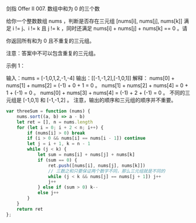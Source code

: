 剑指 Offer II 007. 数组中和为 0 的三个数

给你一个整数数组 nums ，判断是否存在三元组 [nums[i], nums[j], nums[k]] 满足 i != j、i != k 且 j != k ，同时还满足 nums[i] + nums[j] + nums[k] == 0 。请

你返回所有和为 0 且不重复的三元组。

注意：答案中不可以包含重复的三元组。

 

 

示例 1：

输入：nums = [-1,0,1,2,-1,-4]
输出：[[-1,-1,2],[-1,0,1]]
解释：
nums[0] + nums[1] + nums[2] = (-1) + 0 + 1 = 0 。
nums[1] + nums[2] + nums[4] = 0 + 1 + (-1) = 0 。
nums[0] + nums[3] + nums[4] = (-1) + 2 + (-1) = 0 。
不同的三元组是 [-1,0,1] 和 [-1,-1,2] 。
注意，输出的顺序和三元组的顺序并不重要。
```js
var threeSum = function (nums) {
    nums.sort((a, b) => a - b)
    let ret = [], n = nums.length
    for (let i = 0; i + 2 < n; i++) {
        if (nums[i] > 0) break
        if (i > 0 && nums[i] == nums[i - 1]) continue
        let j = i + 1, k = n - 1
        while (j < k) {
            let sum = nums[i] + nums[j] + nums[k]
            if (sum == 0) {
                ret.push([nums[i], nums[j], nums[k]])
                // 三数之和只要保证两个数字不同，那么三元组就是不同的
                while (j < k && nums[j] == nums[j + 1]) j++
                j++
            } else if (sum > 0) k--
            else j++
        }
    }
    return ret
};
```
